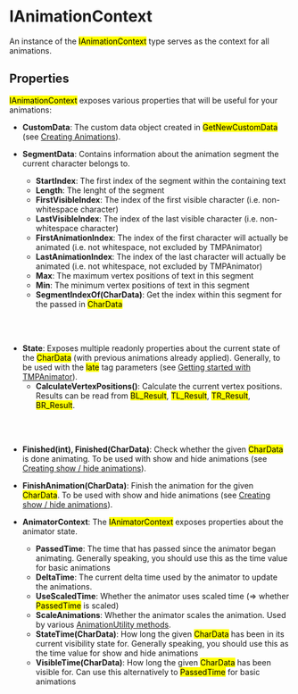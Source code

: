 <link rel="stylesheet" type="text/css" href="../styles.css">

# IAnimationContext
An instance of the <mark class="markstyle">IAnimationContext</mark> type serves as the context for all animations.  

## Properties
<mark class="markstyle">IAnimationContext</mark> exposes various properties that will be useful for your animations:

- **CustomData**: The custom data object created in <mark class="markstyle">GetNewCustomData</mark> (see [Creating Animations](tmpanimator_creatinganimations.md)).

- **SegmentData**: Contains information about the animation segment the current character belongs to.
    - **StartIndex**: The first index of the segment within the containing text
    - **Length**: The lenght of the segment
    - **FirstVisibleIndex**: The index of the first visible character (i.e. non-whitespace character)
    - **LastVisibleIndex**: The index of the last visible character (i.e. non-whitespace character)
    - **FirstAnimationIndex**: The index of the first character will actually be animated (i.e. not whitespace, not excluded by TMPAnimator)
    - **LastAnimationIndex**: The index of the last character will actually be animated (i.e. not whitespace, not excluded by TMPAnimator)
    - **Max**: The maximum vertex positions of text in this segment
    - **Min**: The minimum vertex positions of text in this segment
    - **SegmentIndexOf(CharData)**: Get the index within this segment for the passed in <mark class="markstyle">CharData</mark>
<br>
<br>

- **State**: Exposes multiple readonly properties about the current state of the <mark class="markstyle">CharData</mark> (with previous animations already applied).
            Generally, to be used with the <mark class="markstyle">late</mark> tag parameters (see [Getting started with TMPAnimator](tmpanimator_gettingstarted.md)).
    - **CalculateVertexPositions()**: Calculate the current vertex positions. Results can be read from <mark class="markstyle">BL_Result</mark>, <mark class="markstyle">TL_Result</mark>, <mark class="markstyle">TR_Result</mark>, <mark class="markstyle">BR_Result</mark>.
<br>
<br>

- **Finished(int), Finished(CharData)**: Check whether the given <mark class="markstyle">CharData</mark> is done animating. To be used with show and hide animations (see [Creating show / hide animations](tmpanimator_creatinganimations.md#creating-show--hide-animations)).

- **FinishAnimation(CharData)**: Finish the animation for the given <mark class="markstyle">CharData</mark>. To be used with show and hide animations (see [Creating show / hide animations](tmpanimator_creatinganimations.md#creating-show--hide-animations)).

- **AnimatorContext**: The <mark class="markstyle">IAnimatorContext</mark> exposes properties about the animator state.
    - **PassedTime**: The time that has passed since the animator began animating. Generally speaking, you should use this as the time value for basic animations
    - **DeltaTime**: The current delta time used by the animator to update the animations.
    - **UseScaledTime**: Whether the animator uses scaled time (=> whether <mark class="markstyle">PassedTime</mark> is scaled)
    - **ScaleAnimations**: Whether the animator scales the animation. Used by various [AnimationUtility methods](animationutility.md#raw-positions--deltas).
    - **StateTime(CharData)**: How long the given <mark class="markstyle">CharData</mark> has been in its current visibility state for. Generally speaking, you should use this as the time value for show and hide animations
    - **VisibleTime(CharData)**: How long the given <mark class="markstyle">CharData</mark> has been visible for. Can use this alternatively to <mark class="markstyle">PassedTime</mark> for basic animations